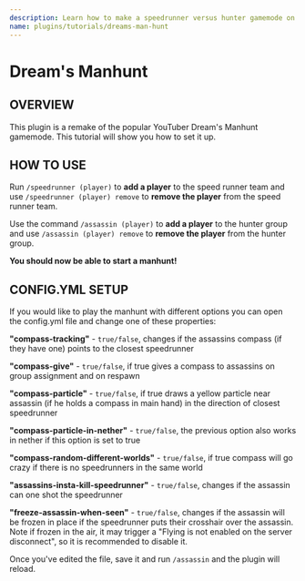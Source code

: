 ```yaml
---
description: Learn how to make a speedrunner versus hunter gamemode on Minehut.
name: plugins/tutorials/dreams-man-hunt
---
```


# Dream's Manhunt

## OVERVIEW

This plugin is a remake of the popular YouTuber Dream's Manhunt gamemode. This tutorial will show you how to set it up.

## HOW TO USE

Run `/speedrunner (player)` to **add a player** to the speed runner team and use `/speedrunner (player) remove` to **remove the player** from the speed runner team.

Use the command `/assassin (player)` to **add a player** to the hunter group and use `/assassin (player) remove` to **remove the player** from the hunter group.

**You should now be able to start a manhunt!**

## CONFIG.YML SETUP

If you would like to play the manhunt with different options you can open the config.yml file and change one of these properties:

**"compass-tracking"** - `true/false`, changes if the assassins compass \(if they have one\) points to the closest speedrunner

**"compass-give"** - `true/false`, if true gives a compass to assassins on group assignment and on respawn

**"compass-particle"** - `true/false`, if true draws a yellow particle near assassin \(if he holds a compass in main hand\) in the direction of closest speedrunner

**"compass-particle-in-nether"** - `true/false`, the previous option also works in nether if this option is set to true

**"compass-random-different-worlds"** - `true/false`, if true compass will go crazy if there is no speedrunners in the same world

**"assassins-insta-kill-speedrunner"** - `true/false`, changes if the assassin can one shot the speedrunner

**"freeze-assassin-when-seen"** - `true/false`, changes if the assassin will be frozen in place if the speedrunner puts their crosshair over the assassin. Note if frozen in the air, it may trigger a "Flying is not enabled on the server disconnect", so it is recommended to disable it.

Once you've edited the file, save it and run `/assassin` and the plugin will reload.
